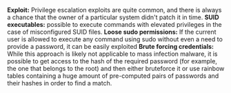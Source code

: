 **Exploit:** Privilege escalation exploits are quite common, and there is always a chance that the owner of a particular system didn't patch it in time.
**SUID executables:** possible to
execute commands with elevated privileges in the case of misconfigured SUID files.
**Loose sudo permissions:** If the current user is allowed to execute any command using sudo without even a need to provide a password, it can be easily exploited
**Brute forcing credentials:** While this approach is likely not applicable to mass infection malware, it is possible to get access to the hash of the required password (for example, the one that belongs to the root) and then either bruteforce it or use rainbow tables containing a huge amount of pre-computed pairs of passwords and their hashes in order to find a match.